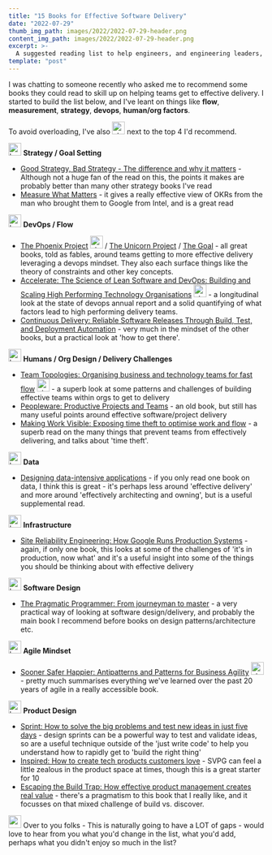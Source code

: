 ```yaml
---
title: "15 Books for Effective Software Delivery"
date: "2022-07-29"
thumb_img_path: images/2022/2022-07-29-header.png 
content_img_path: images/2022/2022-07-29-header.png
excerpt: >-
  A suggested reading list to help engineers, and engineering leaders, understand, discuss, and measure those things that lead to effective software delivery.
template: "post"
---
```


I was chatting to someone recently who asked me to recommend some books they could read to skill up on helping teams get to effective delivery.  I started to build the list below, and I've leant on things like **flow**, **measurement**, **strategy**, **devops**, **human/org factors**.

To avoid overloading, I've also <img src="/images/emoji/star.png" style="width: 25px" alt="star" /> next to the top 4 I'd recommend.


<img src="/images/emoji/books.png" style="width: 25px" alt="books" /> **Strategy / Goal Setting**
* [Good Strategy, Bad Strategy - The difference and why it matters](https://www.goodreads.com/book/show/11721966-good-strategy-bad-strategy) - Although not a huge fan of the read on this, the points it makes are probably better than many other strategy books I've read
* [Measure What Matters](https://www.goodreads.com/book/show/39286958-measure-what-matters) - it gives a really effective view of OKRs from the man who brought them to Google from Intel, and is a great read

<img src="/images/emoji/books.png" style="width: 25px" alt="books" /> **DevOps / Flow**
* [The Phoenix Project](https://www.goodreads.com/book/show/17255186-the-phoenix-project) <img src="/images/emoji/star.png" style="width: 25px" alt="star" /> / [The Unicorn Project](https://www.goodreads.com/book/show/44333183-the-unicorn-project) / [The Goal](https://www.goodreads.com/book/show/113934.The_Goal) - all great books, told as fables, around teams getting to more effective delivery leveraging a devops mindset.  They also each surface things like the theory of constraints and other key concepts.
* [Accelerate: The Science of Lean Software and DevOps: Building and Scaling High Performing Technology Organisations](https://www.goodreads.com/book/show/39080433-accelerate) <img src="/images/emoji/star.png" style="width: 25px" alt="star" /> - a longitudinal look at the state of devops annual report and a solid quantifying of what factors lead to high performing delivery teams.
* [Continuous Delivery: Reliable Software Releases Through Build, Test, and Deployment Automation](https://www.goodreads.com/book/show/8686650-continuous-delivery) - very much in the mindset of the other books, but a practical look at 'how to get there'. 

<img src="/images/emoji/books.png" style="width: 25px" alt="books" />  **Humans / Org Design / Delivery Challenges**
* [Team Topologies: Organising business and technology teams for fast flow](https://www.goodreads.com/book/show/44135420-team-topologies) <img src="/images/emoji/star.png" style="width: 25px" alt="star" /> - a superb look at some patterns and challenges of building effective teams within orgs to get to delivery
* [Peopleware: Productive Projects and Teams](https://www.goodreads.com/book/show/67825.Peopleware) - an old book, but still has many useful points around effective software/project delivery
* [Making Work Visible: Exposing time theft to optimise work and flow](https://www.goodreads.com/book/show/36458712-making-work-visible) - a superb read on the many things that prevent teams from effectively delivering, and talks about 'time theft'.

<img src="/images/emoji/books.png" style="width: 25px" alt="books" />  **Data**
* [Designing data-intensive applications](https://www.goodreads.com/book/show/44135420-team-topologies) - if you only read one book on data, I think this is great - it's perhaps less around 'effective delivery' and more around 'effectively architecting and owning', but is a useful supplemental read.

<img src="/images/emoji/books.png" style="width: 25px" alt="books" />  **Infrastructure**
* [Site Reliability Engineering: How Google Runs Production Systems](https://www.goodreads.com/book/show/27968891-site-reliability-engineering) - again, if only one book, this looks at some of the challenges of 'it's in production, now what' and it's a useful insight into some of the things you should be thinking about with effective delivery

<img src="/images/emoji/books.png" style="width: 25px" alt="books" />  **Software Design**
* [The Pragmatic Programmer: From journeyman to master](https://www.goodreads.com/book/show/4099.The_Pragmatic_Programmer) - a very practical way of looking at software design/delivery, and probably the main book I recommend before books on design patterns/architecture etc.

<img src="/images/emoji/books.png" style="width: 25px" alt="books" />  **Agile Mindset**
* [Sooner Safer Happier: Antipatterns and Patterns for Business Agility](https://www.goodreads.com/book/show/53925086-sooner-safer-happier) <img src="/images/emoji/star.png" style="width: 25px" alt="star" />- pretty much summarises everything we've learned over the past 20 years of agile in a really accessible book.

<img src="/images/emoji/books.png" style="width: 25px" alt="books" />  **Product Design**
* [Sprint: How to solve the big problems and test new ideas in just five days](https://www.goodreads.com/book/show/25814544-sprint) - design sprints can be a powerful way to test and validate ideas, so are a useful technique outside of the 'just write code' to help you understand how to rapidly get to 'build the right thing'
* [Inspired: How to create tech products customers love](https://www.goodreads.com/book/show/35249663-inspired) - SVPG can feel a little zealous in the product space at times, though this is a great starter for 10
* [Escaping the Build Trap: How effective product management creates real value](https://www.goodreads.com/book/show/42611483-escaping-the-build-trap) - there's a pragmatism to this book that I really like, and it focusses on that mixed challenge of build vs. discover.


<img src="/images/emoji/question.png" style="width: 25px" alt="question" />  Over to you folks - This is naturally going to have a LOT of gaps - would love to hear from you what you'd change in the list, what you'd add, perhaps what you didn't enjoy so much in the list?